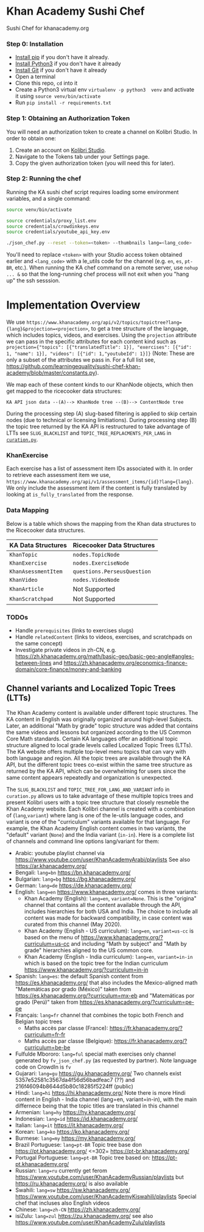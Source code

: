 # Khan Academy Sushi Chef

Sushi Chef for khanacademy.org

### Step 0: Installation

* [Install pip](https://pypi.python.org/pypi/pip) if you don't have it already.
* [Install Python3](https://www.python.org/downloads) if you don't have it already
* [Install Git](https://git-scm.com/book/en/v2/Getting-Started-Installing-Git) if you don't have it already
* Open a terminal
* Clone this repo, `cd` into it
* Create a Python3 virtual env `virtualenv -p python3  venv`
  and activate it using `source venv/bin/activate`
* Run `pip install -r requirements.txt`


### Step 1: Obtaining an Authorization Token ###

You will need an authorization token to create a channel on Kolibri Studio. In order to obtain one:

1. Create an account on [Kolibri Studio](https://contentworkshop.learningequality.org/).
2. Navigate to the Tokens tab under your Settings page.
3. Copy the given authorization token (you will need this for later).


### Step 2: Running the chef ###

Running the KA sushi chef script requires loading some environment variables,
and a single command:

```bash
source venv/bin/activate

source credentials/proxy_list.env
source credentials/crowdinkeys.env
source credentials/youtube_api_key.env

./json_chef.py --reset --token=<token> --thumbnails lang=<lang_code>
```
You'll need to replace `<token>` with your Studio access token obtained earlier
and `<lang_code>` with a le_utils code for the channel (e.g. `en`, `es`, `pt-BR`, etc.).
When running the KA chef command on a remote server, use `nohup ... &` so that
the long-running chef process will not exit when you "hang up" the ssh sesssion.

<!--
 * Supported Language Codes: en, es, pt-BR, pt-PT, fr, sw
 * Lite Language Codes: zu
-->


# Implementation Overview

We use `https://www.khanacademy.org/api/v2/topics/topictree?lang={lang}&projection=<projection>`,
to get a tree structure of the language, which includes topics, videos, and exercises.
Using the `projection` attribute we can pass in the specific attributes for each 
content kind such as `projection={"topics": [{"translatedTitle": 1}], "exercises": [{"id": 1, "name": 1}], "videos": [{"id": 1,"youtubeId": 1}]}`
(Note: These are only a subset of the attributes we pass in. For a full list see,
https://github.com/learningequality/sushi-chef-khan-academy/blob/master/constants.py).

We map each of these content kinds to our KhanNode objects, which then get mapped
to the ricecooker data structures:

    KA API json data --(A)--> KhanNode tree --(B)--> ContentNode tree

During the processing step (A) slug-based filtering is applied to skip certain
nodes (due to technical or licensing limitiations). During processing step (B)
the topic tree returned by the KA API is restructured to take advantage of LTTs
see `SLUG_BLACKLIST` and `TOPIC_TREE_REPLACMENTS_PER_LANG` in [`curation.py`](./curation.py).





### KhanExercise

Each exercise has a list of assessment item IDs associated with it. In order to retrieve each assessment item we use, `https://www.khanacademy.org/api/v1/assessment_items/{id}?lang={lang}`. We only include the assessment item if the content is fully translated by looking at `is_fully_translated` from the response.

### Data Mapping
Below is a table which shows the mapping from the Khan data structures to the Ricecooker data structures.

| KA Data Structures    | Ricecooker Data Structures  |
| ------------------    | --------------------------  |
| `KhanTopic`           | `nodes.TopicNode`           |
| `KhanExercise`        | `nodes.ExerciseNode`        |
| `KhanAsessmentItem`   | `questions.PerseusQuestion` |
| `KhanVideo`           | `nodes.VideoNode`           |
| `KhanArticle`         | Not Supported               |
| `KhanScratchpad`      | Not Supported               |


### TODOs
 - Handle `prerequisites` (links to exercises slugs)
 - Handle `relatedContent` (links to videos, exercises, and scratchpads on the same concept)
 - Investigate private videos in zh-CN, e.g.
   https://zh.khanacademy.org/math/basic-geo/basic-geo-angle#angles-between-lines
   and https://zh.khanacademy.org/economics-finance-domain/core-finance/money-and-banking


## Channel variants and Localized Topic Trees (LTTs)
The Khan Academy content is available under different topic structures. The KA
content in English was originally organized around high-level Subjects.
Later, an additional "Math by grade" topic structure was added that contains the
same videos and lessons but organized according to the US Common Core Math standards.
Certain KA languages offer an additional topic structure aligned to local grade levels
called Localized Topic Trees (LTTs). The KA website offers multiple top-level menu
topics that can vary with both language and region. All the topic trees are available
through the KA API, but the different topic trees co-exist within the same tree
structure as returned by the KA API, which can be overwhelming for users since
the same content appears repeatedly and organization is unexpected.

The `SLUG_BLACKLIST` and `TOPIC_TREE_FOR_LANG_AND_VARIANT` info in `curation.py`
allows us to take advantage of these multiple topics trees and present Kolibri
users with a topic tree structure that closely resmeble the Khan Academy website.
Each Kolibri channel is created with a combination of (`lang`,`variant`) where
lang is one of the le-utils language codes, and variant is one of the "curriculum"
variants available for that language. For example, the Khan Academy English content
comes in two variants, the "default" variant (`None`) and the India variant (`in-in`).
Here is a complete list of channels and command line options lang/variant for them:

- Arabic: youtube playlist channel via https://www.youtube.com/user/KhanAcademyArabi/playlists
  See also https://ar.khanacademy.org/
- Bengali: `lang=bn` https://bn.khanacademy.org/
- Bulgarian: `lang=bg` https://bg.khanacademy.org/
- German: `lang=de` https://de.khanacademy.org/
- English: `lang=en` https://www.khanacademy.org/ comes in three variants:
  - Khan Academy (English): `lang=en`, `variant=None`. This is the "origina" channel
    that contains all the content available through the API, includes hierarchies
    for both USA and India. The choice to include all content was made for backward
    compatibility, in case content was curated from this channel (May 2020).
  - Khan Academy (English - US curriculum): `lang=en`, `variant=us-cc` is based
    on the menu of https://www.khanacademy.org/?curriculum=us-cc and including
    "Math by subject" and "Math by grade" hierarchies aligned to the US common core.
  - Khan Academy (English - India curriculum): `lang=en`, `variant=in-in` which
    is based on the topic tree for the Indian curriculum https://www.khanacademy.org/?curriculum=in-in
- Spanish: `lang=es`: the default Spanish content from https://es.khanacademy.org/
  that also includes the Mexico-aligned math "Matemáticas por grado (México)"
  taken from https://es.khanacademy.org/?curriculum=mx-eb and 
  "Matemáticas por grado (Perú)" taken from https://es.khanacademy.org/?curriculum=pe-pe
- Français: `lang=fr` channel that combines the topic both French and Belgian topic trees
  - Maths accès par classe (France): https://fr.khanacademy.org/?curriculum=fr-fr
  - Maths accès par classe (Belgique): https://fr.khanacademy.org/?curriculum=be-be
- Fulfulde Mbororo: `lang=ful` special math exercises only channel generated by
  `fv_json_chef.py` (as requested by partner). Note language code on CrowdIn is `fv`
- Gujarari: `lang=gu` https://gu.khanacademy.org/
  Two channels exist 5357e52581c3567da4f56d56badfeac7 (??) and 216f46094b8644d5b80c18285f5224ff (public)
- Hindi: `lang=hi` https://hi.khanacademy.org/
  Note there is more Hindi content in English - India channel (lang=en, variant=in-in),
  with the main differnece being that the topic titles are translated in this channel
- Armenian: `lang=hy` https://hy.khanacademy.org/
- Indonesian: `lang=id` https://id.khanacademy.org/
- Italian: `lang=it` https://it.khanacademy.org/
- Korean: `lang=ko` https://ko.khanacademy.org/
- Burmese: `lang=my` https://my.khanacademy.org/
- Brazil Portuguese: `lang=pt-BR`
  Topic tree base don https://pt.khanacademy.org/ <=302= https://pt-br.khanacademy.org/
- Portugal Portuguese: `lang=pt-BR`
  Topic tree based on: https://pt-pt.khanacademy.org/
- Russian: `lang=ru` currently get ferom https://www.youtube.com/user/KhanAcademyRussian/playlists
  but https://ru.khanacademy.org/ is also available
- Swahili: `lang=sw` https://sw.khanacademy.org/
  https://www.youtube.com/user/KhanAcademyKiswahili/playlists
  Special chef that incluses also English videos
- Chinese: `lang=zh-CN` https://zh.khanacademy.org/
- isiZulu: `lang=zul` https://zu.khanacademy.org/
  see also https://www.youtube.com/user/KhanAcademyZulu/playlists
